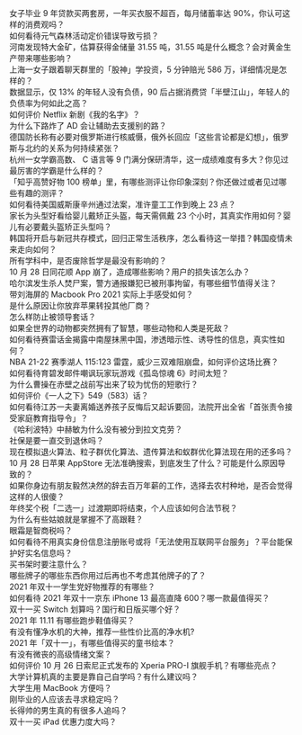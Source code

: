 女子毕业 9 年贷款买两套房，一年买衣服不超百，每月储蓄率达 90%，你认可这样的消费观吗？  
如何看待元气森林活动定价错误导致亏损？  
河南发现特大金矿，估算获得金储量 31.55 吨，31.55 吨是什么概念？会对黄金生产带来哪些影响？  
上海一女子跟着聊天群里的「股神」学投资，5 分钟赔光 586 万，详细情况是怎样的？  
数据显示，仅 13% 的年轻人没有负债，90 后占据消费贷「半壁江山」，年轻人的负债率为何如此之高？  
如何评价 Netflix 新剧《我的名字》？  
为什么下路炸了 AD 会让辅助去支援别的路？  
德国防长称有必要对俄罗斯进行核威慑，俄外长回应「这些言论都是幻想」，俄罗斯与北约的关系为何持续紧张？  
杭州一女学霸高数、 C 语言等 9 门满分保研清华，这一成绩难度有多大？你见过最厉害的学霸是什么样的？  
「知乎高赞好物 100 榜单」里，有哪些测评让你印象深刻？你还做过或者见过哪些有趣的测评？  
如何看待美国威斯康辛州通过法案，准许童工工作到晚上 23 点？  
家长为头型好看给婴儿戴矫正头盔，每天需佩戴 23 个小时，其真实作用如何？婴儿有必要戴头盔矫正头型吗？  
韩国将开启与新冠共存模式，回归正常生活秩序，怎么看待这一举措？韩国疫情未来走向如何？  
所有学科中，是否废除哲学是最没有影响的？  
10 月 28 日同花顺 App 崩了，造成哪些影响？用户的损失该怎么办？  
哈尔滨发生杀人焚尸案，警方通报嫌犯已被刑事拘留，有哪些细节值得关注？  
带刘海屏的 Macbook Pro 2021 实际上手感受如何？  
是什么原因让你放弃苹果转投其他厂商？  
怎么样防止被领导套话？  
如果全世界的动物都突然拥有了智慧，哪些动物和人类是死敌？  
如何看待赛雷话金揭露中南屋抹黑中国，渗透暗示性、诱导性的信息，真实性如何？  
NBA 21-22 赛季湖人 115:123 雷霆，威少三双难阻崩盘，如何评价这场比赛？  
如何看待育碧发邮件嘲讽玩家玩游戏《孤岛惊魂 6》时间太短？  
为什么曹操在赤壁之战前写出来了较为忧伤的短歌行？  
如何评价《一人之下》549（583）话？  
如何看待江苏一夫妻离婚送养孩子反悔后又起诉要回，法院开出全省「首张责令接受家庭教育指导令」？  
《哈利波特》中赫敏为什么没有被分到拉文克劳？  
社保是要一直交到退休吗？  
现在模拟退火算法、粒子群优化算法、遗传算法和蚁群优化算法现在用的还多吗？  
10 月 28 日苹果 AppStore 无法准确搜索，到底发生了什么？可能是什么原因导致的？  
如果你身边有朋友毅然决然的辞去百万年薪的工作，选择去农村种地，是否会觉得这样的人很傻？  
年终奖个税「二选一」过渡期即将结束，个人应该如何合法节税？  
为什么有些姑娘就是掌握不了高跟鞋？  
眼霜是智商税吗？  
如何看待不用真实身份信息注册账号或将「无法使用互联网平台服务」？平台能保护好实名信息吗？  
买书架时要注意什么？  
哪些牌子的哪些东西你用过后再也不考虑其他牌子的了？  
2021 年双十一学生党好物推荐的有哪些？  
如何看待 2021 年双十一京东 iPhone 13 最高直降 600？哪一款最值得买？  
双十一买 Switch 划算吗？国行和日版买哪个好？  
2021 年 11.11 有哪些跑步鞋值得买？  
有没有懂净水机的大神，推荐一些性价比高的净水机?  
2021 年「双十一」，有哪些值得买的童书绘本？  
有没有微丧的高级情绪文案？  
如何评价 10 月 26 日索尼正式发布的 Xperia PRO-I 旗舰手机？有哪些亮点？  
大学计算机真的主要是靠自己自学吗？有什么建议吗？  
大学生用 MacBook 方便吗？  
刚毕业的人应该去寻求稳定吗？  
长得帅的男生真的有很多人追吗？  
双十一买 iPad 优惠力度大吗？  
